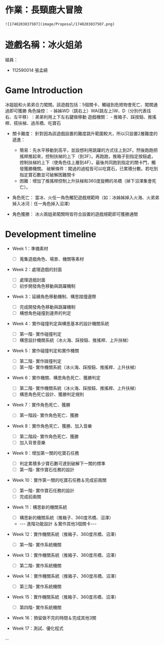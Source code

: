 # 作業：長頸鹿大冒險

    ![1740203837507](image/Proposal/1740203837507.png)

# 遊戲名稱：冰火姐弟

組員：

- 112590014 張孟綺

# Game Introduction

冰姐姐和火弟弟合力闖關。該遊戲包括：5個關卡、觸碰到危險物會死亡、闖關通過即可獲勝
角色操控：
    - 姊姊WD（跳右上）WA(跳左上)W、D（分別代表往右、左平移）｜弟弟利用上下左右鍵做移動
遊戲機關：
    - 推箱子、踩按鈕、推搖桿、搭扶梯、過吊橋、吃寶石

* 關卡難度：
  針對因為該遊戲設置的難度跳升範圍較大，所以只設置2層難度的遞進：

  - 簡易：先水平移動到高平，並設想利用跳躍的方式往上到2F。然後跑跑把搖桿推起來，控制扶梯的上下（到3F）。再跑跑，推箱子到指定按鈕處，控制扶梯的上下（使角色往上層到4F）。最後共同跑到指定的關卡門，觸發獲勝機關。
    破解條件：闖過的過程皆可以吃寶石，已累積分數。若吃到指定寶石數並可破解困難關卡
  - 困難：增加了推搖桿控制上升扶梯和360度旋轉的吊橋（掉下沼澤集會死亡）。
* 角色死亡：
  當冰、火任一角色觸犯遊戲規範時（如：冰姊姊掉入火海、火弟弟掉入冰河｜任一角色掉入沼澤）
* 角色獲勝：
  冰火兩姐弟闖關時皆符合設置的遊戲規範即可獲勝通關

# Development timeline

- Week 1：準備素材

  - [ ] 蒐集遊戲角色、場景、機關等素材
- Week 2：處理遊戲的封面

  - [ ] 處理遊戲封面
  - [ ] 初步開發角色移動與跳躍機制
- Week 3：延續角色移動機制、構思踫撞邊際

  - [ ] 完成開發角色移動與跳躍機制
  - [ ] 構想角色碰撞到邊界的判定
- Week 4：實作碰撞判定與構思基本的設計機關系統

  - [ ] 第一階- 實作碰撞判定
  - [ ] 構思設計機關系統（冰火海、踩按鈕、推搖桿、上升扶梯）
- Week 5：實作碰撞判定和實作機關

  - [ ] 第二階- 實作踫撞判定
  - [ ] 第一階- 實作機關系統（冰火海、踩按鈕、推搖桿、上升扶梯）
- Week 6：實作機關、構思角色死亡、獲勝判定

  - [ ] 第二階- 實作機關系統（冰火海、踩按鈕、推搖桿、上升扶梯）
  - [ ] 構思角色死亡設計、獲勝判定規則
- Week 7：實作角色死亡、獲勝

  - [ ] 第一階段- 實作角色死亡、獲勝
- Week 8：實作角色死亡、獲勝、加入音樂

  - [ ] 第二階段- 實作角色死亡、獲勝
  - [ ] 加入背景音樂
- Week 9：增加第一關的吃寶石任務
  - [ ] 判定累積多少寶石數可達到破解下一關的標準
  - [ ] 第一階- 實作寶石任務的設計
- Week 10：實作第一關的吃寶石任務＆完成前兩關

  - [ ] 第一階- 實作寶石任務的設計
  - [ ] 完成前兩關
- Week 11：構思新的機關系統

  - [ ] 構思新的機關系統（推箱子、360度吊橋、沼澤）

  - --- 進階功能設計 ＆實作其他3個關卡---
- Week 12：實作機關系統（推箱子、360度吊橋、沼澤）

  - [ ] 第一階- 實作系統機關
- Week 13：實作機關系統（推箱子、360度吊橋、沼澤）

  - [ ] 第二階- 實作系統機關
- Week 14：實作機關系統（推箱子、360度吊橋、沼澤）

  - [ ] 第三階- 實作系統機關
- Week 15：實作機關系統（推箱子、360度吊橋、沼澤）

  - [ ] 第四階- 實作系統機關
- Week 16：預留做不完的時間＆完成其他3關
- Week 17：測試、優化程式

...